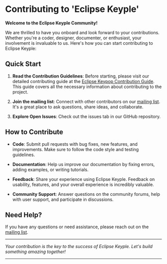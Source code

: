 # Contributing to 'Eclipse Keyple'

**Welcome to the Eclipse Keyple Community!**

We are thrilled to have you onboard and look forward to your contributions. Whether you're a coder, designer, 
documenter, or enthusiast, your involvement is invaluable to us. Here's how you can start contributing to Eclipse 
Keyple:

## Quick Start

1. **Read the Contribution Guidelines**: Before starting, please visit our detailed contributing guide at the
[Eclipse Keypop Contribution Guide](https://keyple.org/community/contributing/). 
This guide covers all the necessary information about contributing to the project.

2. **Join the mailing list**: Connect with other contributors on our 
[mailing list](https://accounts.eclipse.org/mailing-list/keyple-dev/). 
It's a great place to ask questions, share ideas, and collaborate.

3. **Explore Open Issues**: Check out the issues tab in our GitHub repository.

## How to Contribute

- **Code**: Submit pull requests with bug fixes, new features, and improvements. Make sure to follow the code style and 
testing guidelines.

- **Documentation**: Help us improve our documentation by fixing errors, adding examples, or writing tutorials.

- **Feedback**: Share your experience using Eclipse Keyple. Feedback on usability, features, and your overall experience 
is incredibly valuable.

- **Community Support**: Answer questions on the community forums, help with user support, and participate in 
discussions.

## Need Help?

If you have any questions or need assistance, please reach out on the 
[mailing list](https://accounts.eclipse.org/mailing-list/keyple-dev/).

---

_Your contribution is the key to the success of Eclipse Keyple. Let's build something amazing together!_

---